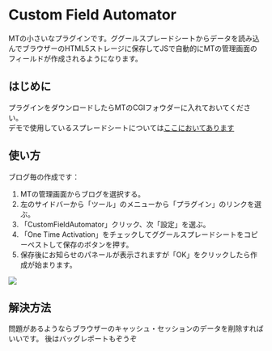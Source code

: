 
# Custom Field Automator 

MTの小さいなプラグインです。ググールスプレードシートからデータを読み込んでブラウザーのHTML5ストレージに保存してJSで自動的にMTの管理画面のフィールドが作成されるようになります。

## はじめに

プラグインをダウンロードしたらMTのCGIフォウダーに入れておいてください。  
デモで使用しているスプレードシートについては[ここにおいてあります](https://docs.google.com/spreadsheets/d/15cetnUS8m0ud3iCGuHo5bDEEGzXq0Vl45CF7_G0iFIE/edit?usp=sharing)  


## 使い方

ブログ毎の作成です：

1. MTの管理画面からブログを選択する。
2. 左のサイドバーから「ツール」のメニューから「プラグイン」のリンクを選ぶ。
3. 「CustomFieldAutomator」クリック、次「設定」を選ぶ。
4. 「One Time Activation」をチェックしてググールスプレードシートをコピーペストして保存のボタンを押す。
5. 保存後にお知らせのパネールが表示されますが「OK」をクリックしたら作成が始まります。

[![](http://img.youtube.com/vi/cIKjVE96_S8/0.jpg)](https://www.youtube.com/watch?v=cIKjVE96_S8)

## 解決方法

問題があるようならブラウザーのキャッシュ・セッションのデータを削除すればいいです。
後はバッグレポートもぞうぞ